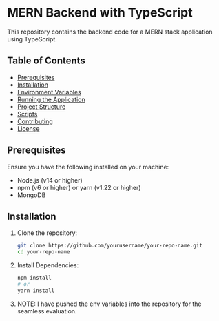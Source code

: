 # MERN Backend with TypeScript

This repository contains the backend code for a MERN stack application using TypeScript.

## Table of Contents

- [Prerequisites](#prerequisites)
- [Installation](#installation)
- [Environment Variables](#environment-variables)
- [Running the Application](#running-the-application)
- [Project Structure](#project-structure)
- [Scripts](#scripts)
- [Contributing](#contributing)
- [License](#license)

## Prerequisites

Ensure you have the following installed on your machine:

- Node.js (v14 or higher)
- npm (v6 or higher) or yarn (v1.22 or higher)
- MongoDB

## Installation

1. Clone the repository:

   ```bash
   git clone https://github.com/yourusername/your-repo-name.git
   cd your-repo-name

1. Install Dependencies:
   ```bash
   npm install
   # or
   yarn install

3. NOTE: I have pushed the env variables into the repository for the seamless evaluation.
